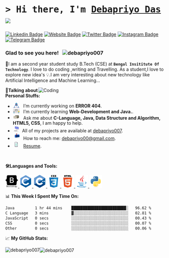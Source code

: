 

### <h1><samp>&gt; Hi there, I'm <a href="#" target="_blank">Debapriyo Das</a> <img src="https://emojipedia-us.s3.amazonaws.com/source/noto-emoji-animations/344/waving-hand_1f44b.gif" width="25"> </samp></h1>

[![Linkedin Badge](https://img.shields.io/badge/-LinkedIn-0e76a8?style=flat-square&logo=Linkedin&logoColor=white)](https://linkedin.com/in/debapriyo-das-864b93259)
[![Website Badge](https://img.shields.io/badge/Website-3b5998?style=flat-square&logo=google-chrome&logoColor=white)]( https://debapriyo007.github.io/mycv.github.io/)
[![Twitter Badge](https://img.shields.io/badge/-Twitter-00acee?style=flat-square&logo=Twitter&logoColor=white)](https://fb.com/https://www.facebook.com/bamapada.das.56?mibextid=zbwkwl)
[![Instagram Badge](https://img.shields.io/badge/-Instagram-e4405f?style=flat-square&logo=Instagram&logoColor=white)](https://instagram.com/debapriyo_009)
[![Telegram Badge](https://img.shields.io/badge/-Telegram-0088cc?style=flat-square&logo=Telegram&logoColor=white)](#)

### Glad to see you here! &nbsp; <img src="https://komarev.com/ghpvc/?username=debapriyo007&label=Profile%20views&color=0e75b6&style=flat" alt="debapriyo007" />

📌I am a second year student study B.Tech (CSE) at **``Bengal Insititute Of Technology``**.
I love to do coding ,writing and Travelling.
As a student,I love to explore new idea's 💡.I am very interesting about new technology like Artificial Intelligence and Machine Learning...


<img align="right" alt="Coding" width="400" src="https://camo.githubusercontent.com/5ddf73ad3a205111cf8c686f687fc216c2946a75005718c8da5b837ad9de78c9/68747470733a2f2f7468756d62732e6766796361742e636f6d2f4576696c4e657874446576696c666973682d736d616c6c2e676966">



**💬Talking about Personal Stuffs:**

- <img src="https://github.com/debapriyo007/debapriyo007/blob/main/img/developer.gif?raw=true" width="21" />&nbsp;&nbsp; I’m currently working on **ERROR 404**.
- <img src="https://github.com/debapriyo007/debapriyo007/blob/main/img/lightning.gif?raw=true" width="21" />&nbsp;&nbsp; I’m currently learning **Web-Development and Java.**.
- <img src="https://github.com/debapriyo007/debapriyo007/blob/main/img/message.gif?raw=true" width="21" />&nbsp;&nbsp; Ask me about **C-Language, Java, Data Structure and Algorithm, HTML5, CSS**, I am happy to help.
- <img src="https://github.com/debapriyo007/debapriyo007/blob/main/img/laptop.gif?raw=true" width="21" />&nbsp;&nbsp;All of my projects are available at [debapriyo007](https://debapriyo007.github.io/mycv.github.io/).
- <img src="https://github.com/debapriyo007/debapriyo007/blob/main/img/letterbox.gif?raw=true" width="21" />&nbsp;&nbsp; How to reach me:  debapriyo00@gmail.com.
- <img src="https://github.com/debapriyo007/debapriyo007/blob/main/img/doc.gif?raw=true" width="21" />&nbsp;&nbsp; [Resume](https://debapriyo007.github.io/mycv.github.io/).

</br>

**🛠️Languages and Tools:**
<p align="left"> <a href="https://getbootstrap.com" target="_blank" rel="noreferrer"> <img src="https://raw.githubusercontent.com/devicons/devicon/master/icons/bootstrap/bootstrap-plain-wordmark.svg" alt="bootstrap" width="40" height="40"/> </a> <a href="https://www.cprogramming.com/" target="_blank" rel="noreferrer"> <img src="https://raw.githubusercontent.com/devicons/devicon/master/icons/c/c-original.svg" alt="c" width="40" height="40"/> </a> <a href="https://www.w3schools.com/cpp/" target="_blank" rel="noreferrer"> <img src="https://raw.githubusercontent.com/devicons/devicon/master/icons/cplusplus/cplusplus-original.svg" alt="cplusplus" width="40" height="40"/> </a> <a href="https://www.w3schools.com/css/" target="_blank" rel="noreferrer"> <img src="https://raw.githubusercontent.com/devicons/devicon/master/icons/css3/css3-original-wordmark.svg" alt="css3" width="40" height="40"/> </a> <a href="https://www.w3.org/html/" target="_blank" rel="noreferrer"> <img src="https://raw.githubusercontent.com/devicons/devicon/master/icons/html5/html5-original-wordmark.svg" alt="html5" width="40" height="40"/> </a> <a href="https://www.java.com" target="_blank" rel="noreferrer"> <img src="https://raw.githubusercontent.com/devicons/devicon/master/icons/java/java-original.svg" alt="java" width="40" height="40"/> </a> <a href="https://www.python.org" target="_blank" rel="noreferrer"> <img src="https://raw.githubusercontent.com/devicons/devicon/master/icons/python/python-original.svg" alt="python" width="40" height="40"/> </a> </p>



📊 **This Week I Spent My Time On:**


```text
Java         1 hr 44 mins    ████████████████████████░   96.62 %
C Language   3 mins          ▓░░░░░░░░░░░░░░░░░░░░░░░░   02.81 %
JavaScript   0 secs          ░░░░░░░░░░░░░░░░░░░░░░░░░   00.43 %
CSS          0 secs          ░░░░░░░░░░░░░░░░░░░░░░░░░   00.07 %
Other        0 secs          ░░░░░░░░░░░░░░░░░░░░░░░░░   00.06 %
```

📈 **My GitHub Stats:**

<p>
  <img height="180em" align="left" src="https://github-readme-stats.vercel.app/api/top-langs?username=debapriyo007&show_icons=true&locale=en&layout=compact" alt="debapriyo007" />
  <img height="180em" align="center" src="https://github-readme-stats.vercel.app/api?username=debapriyo007&show_icons=true&locale=en" alt="debapriyo007" />
</p>
